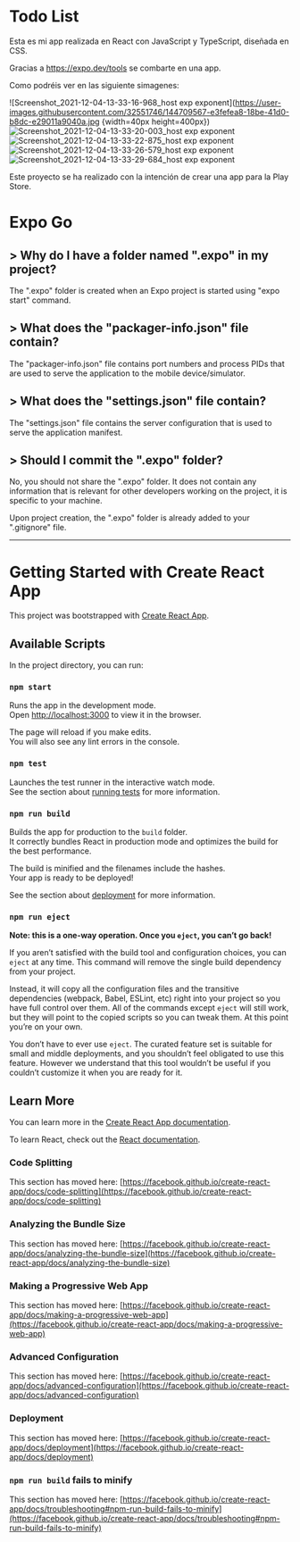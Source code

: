# Todo List

Esta es mi app realizada en React con JavaScript y TypeScript, diseñada en CSS.

Gracias a https://expo.dev/tools se combarte en una app.

Como podréis ver en las siguiente simagenes: 

![Screenshot_2021-12-04-13-33-16-968_host exp exponent](https://user-images.githubusercontent.com/32551746/144709567-e3fefea8-18be-41d0-b8dc-e29011a9040a.jpg {width=40px height=400px})
![Screenshot_2021-12-04-13-33-20-003_host exp exponent](https://user-images.githubusercontent.com/32551746/144709570-81b283e7-8487-41ec-931b-780bb5cb18ed.jpg)
![Screenshot_2021-12-04-13-33-22-875_host exp exponent](https://user-images.githubusercontent.com/32551746/144709571-8d7a165d-42e9-41e5-bd1e-1ba13f4117bc.jpg)
![Screenshot_2021-12-04-13-33-26-579_host exp exponent](https://user-images.githubusercontent.com/32551746/144709572-9a74ffca-03dc-4f6b-8c53-0852cbceec60.jpg)
![Screenshot_2021-12-04-13-33-29-684_host exp exponent](https://user-images.githubusercontent.com/32551746/144709573-8c65fe4d-2c76-4dd9-9910-73cd6ccc799f.jpg)

Este proyecto se ha realizado con la intención de crear una app para la Play Store.

# Expo Go 

## > Why do I have a folder named ".expo" in my project?

The ".expo" folder is created when an Expo project is started using "expo start" command.

## > What does the "packager-info.json" file contain?

The "packager-info.json" file contains port numbers and process PIDs that are used to serve the application to the mobile device/simulator.

## > What does the "settings.json" file contain?

The "settings.json" file contains the server configuration that is used to serve the application manifest.

## > Should I commit the ".expo" folder?

No, you should not share the ".expo" folder. It does not contain any information that is relevant for other developers working on the project, it is specific to your machine.

Upon project creation, the ".expo" folder is already added to your ".gitignore" file.

---

# Getting Started with Create React App

This project was bootstrapped with [Create React App](https://github.com/facebook/create-react-app).

## Available Scripts

In the project directory, you can run:

### `npm start`

Runs the app in the development mode.\
Open [http://localhost:3000](http://localhost:3000) to view it in the browser.

The page will reload if you make edits.\
You will also see any lint errors in the console.

### `npm test`

Launches the test runner in the interactive watch mode.\
See the section about [running tests](https://facebook.github.io/create-react-app/docs/running-tests) for more information.

### `npm run build`

Builds the app for production to the `build` folder.\
It correctly bundles React in production mode and optimizes the build for the best performance.

The build is minified and the filenames include the hashes.\
Your app is ready to be deployed!

See the section about [deployment](https://facebook.github.io/create-react-app/docs/deployment) for more information.

### `npm run eject`

**Note: this is a one-way operation. Once you `eject`, you can’t go back!**

If you aren’t satisfied with the build tool and configuration choices, you can `eject` at any time. This command will remove the single build dependency from your project.

Instead, it will copy all the configuration files and the transitive dependencies (webpack, Babel, ESLint, etc) right into your project so you have full control over them. All of the commands except `eject` will still work, but they will point to the copied scripts so you can tweak them. At this point you’re on your own.

You don’t have to ever use `eject`. The curated feature set is suitable for small and middle deployments, and you shouldn’t feel obligated to use this feature. However we understand that this tool wouldn’t be useful if you couldn’t customize it when you are ready for it.

## Learn More

You can learn more in the [Create React App documentation](https://facebook.github.io/create-react-app/docs/getting-started).

To learn React, check out the [React documentation](https://reactjs.org/).

### Code Splitting

This section has moved here: [https://facebook.github.io/create-react-app/docs/code-splitting](https://facebook.github.io/create-react-app/docs/code-splitting)

### Analyzing the Bundle Size

This section has moved here: [https://facebook.github.io/create-react-app/docs/analyzing-the-bundle-size](https://facebook.github.io/create-react-app/docs/analyzing-the-bundle-size)

### Making a Progressive Web App

This section has moved here: [https://facebook.github.io/create-react-app/docs/making-a-progressive-web-app](https://facebook.github.io/create-react-app/docs/making-a-progressive-web-app)

### Advanced Configuration

This section has moved here: [https://facebook.github.io/create-react-app/docs/advanced-configuration](https://facebook.github.io/create-react-app/docs/advanced-configuration)

### Deployment

This section has moved here: [https://facebook.github.io/create-react-app/docs/deployment](https://facebook.github.io/create-react-app/docs/deployment)

### `npm run build` fails to minify

This section has moved here: [https://facebook.github.io/create-react-app/docs/troubleshooting#npm-run-build-fails-to-minify](https://facebook.github.io/create-react-app/docs/troubleshooting#npm-run-build-fails-to-minify)
